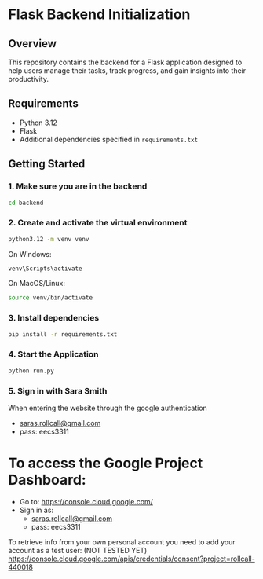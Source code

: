 # Flask Backend Initialization

## Overview
This repository contains the backend for a Flask application designed to help users manage their tasks, track progress, and gain insights into their productivity.

## Requirements
- Python 3.12
- Flask
- Additional dependencies specified in `requirements.txt`

## Getting Started


### 1. Make sure you are in the backend
```bash
cd backend
```


### 2. Create and activate the virtual environment
```bash
python3.12 -m venv venv
```

On Windows:
```bash
venv\Scripts\activate
```

On MacOS/Linux:
```bash
source venv/bin/activate
```


### 3. Install dependencies
```bash
pip install -r requirements.txt
```


### 4. Start the Application
```bash
python run.py
```

### 5. Sign in with Sara Smith
When entering the website through the google authentication
  - saras.rollcall@gmail.com
  - pass: eecs3311


#  **To access the Google Project Dashboard:**
- Go to: https://console.cloud.google.com/
- Sign in as: 
  - saras.rollcall@gmail.com
  - pass: eecs3311

To retrieve info from your own personal account you need to add your account as a test user:  (NOT TESTED YET)
https://console.cloud.google.com/apis/credentials/consent?project=rollcall-440018







